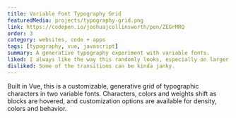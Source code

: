 ```yaml
---
title: Variable Font Typography Grid
featuredMedia: projects/typography-grid.png
link: https://codepen.io/joshuajcollinsworth/pen/ZEGrMRQ
order: 3
category: websites, code + apps
tags: [typography, vue, javascript]
summary: A generative typography experiment with variable fonts.
liked: I always like the way this randomly looks, especially on larger screens.
disliked: Some of the transitions can be kinda janky.
---
```


Built in Vue, this is a customizable, generative grid of typographic characters in two variable fonts. Characters, colors and weights shift as blocks are hovered, and customization options are available for density, colors and behavior.
